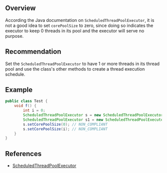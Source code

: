 ## Overview

According the Java documentation on `ScheduledThreadPoolExecutor`, it is not a good idea to set `corePoolSize` to zero, since doing so indicates the executor to keep 0 threads in its pool and the executor will serve no purpose.

## Recommendation

Set the `ScheduledThreadPoolExecutor` to have 1 or more threads in its thread pool and use the class's other methods to create a thread execution schedule.

## Example

```java
public class Test {
    void f() {
        int i = 0;
        ScheduledThreadPoolExecutor s = new ScheduledThreadPoolExecutor(1); // COMPLIANT
        ScheduledThreadPoolExecutor s1 = new ScheduledThreadPoolExecutor(0); // NON_COMPLIANT
        s.setCorePoolSize(0); // NON_COMPLIANT
        s.setCorePoolSize(i); // NON_COMPLIANT
    }
}
```

## References
- [ScheduledThreadPoolExecutor](https://docs.oracle.com/en/java/javase/20/docs/api/java.base/java/util/concurrent/ScheduledThreadPoolExecutor.html)
